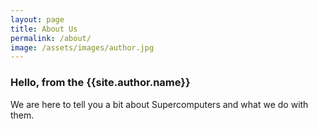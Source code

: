 ```yaml
---
layout: page
title: About Us
permalink: /about/
image: /assets/images/author.jpg
---
```

<h3 class="font-weight-light">Hello, from the <span class="font-weight-bold">{{site.author.name}}</span></h3>

We are here to tell you a bit about Supercomputers and what we do with them.